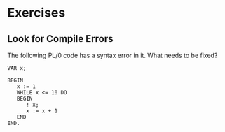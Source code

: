 # Exercises

## Look for Compile Errors

The following PL/0 code has a syntax error in it. What needs to be fixed?

```pl/0
VAR x;

BEGIN
   x := 1
   WHILE x <= 10 DO
   BEGIN
      ! x;
      x := x + 1
   END
END.
```
